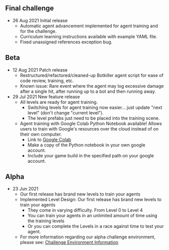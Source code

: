 ## Final challenge 
- 26 Aug 2021 Initial release
  - Automatic agent advancement implemented for agent training and for the challenge.
  - Curriculum learning instructions available with example YAML file.
  - Fixed unassigned references exception bug.
## Beta
- 12 Aug 2021 Patch release
  - Restructured/refactored/cleaned-up Botkiller agent script for ease of code review, training, etc.
  - Known issue: Rare event where the agent may log excessive damage after a single hit, after running up to a bot and then running away.
- 29 Jul 2021 New feature release
  - All levels are ready for agent training.
    - Switching levels for agent training now easier... just update "next level" (don't change "current level").  
    - The level prefabs just need to be placed into the training scene.
  - Agent training with Google Colab Python Notebook available!  Allows users to train with Google's resources over the cloud instead of on their own computer.
    - Link to [Google Colab](https://colab.research.google.com/drive/1uWfjZ1fr1hYwsNbY-nCCnjcpwNG0aKOH?usp=sharing)
    - Make a copy of the Python notebook in your own google account.
    - Include your game build in the specified path on your google account.
## Alpha
- 23 Jun 2021
  - Our first release has brand new levels to train your agents
  - Implemented Level Design: Our first release has brand new levels to train your agents
    - They come in varying difficulty. From Level 0 to Level 4 
    - You can train your agents in an unlimited amount of time using the training levels
    - Or you can complete the Levels in a race against time to test your agent.
  - For more information regarding our alpha challenge environment, please see: [Challenge Environment Information](ChallengeEnvironmentInformation.md)
